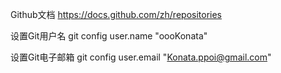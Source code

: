 Github文档
https://docs.github.com/zh/repositories

设置Git用户名
git config user.name "oooKonata"

设置Git电子邮箱
git config user.email "Konata.ppoi@gmail.com"